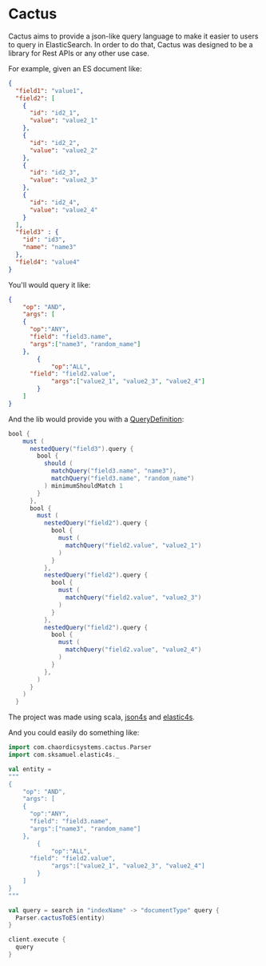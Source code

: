# Cactus

Cactus aims to provide a json-like query language to make it easier to users to query in ElasticSearch.
In order to do that, Cactus was designed to be a library for Rest APIs or any other use case.


For example, given an ES document like:

```json
{
  "field1": "value1",
  "field2": [
    {
      "id": "id2_1",
      "value": "value2_1"
    },
    {
      "id": "id2_2",
      "value": "value2_2"
    },
    {
      "id": "id2_3",
      "value": "value2_3"
    },
    {
      "id": "id2_4",
      "value": "value2_4"
    }
  ],
  "field3" : {
    "id": "id3",
    "name": "name3"
  },
  "field4": "value4"
}
```

You'll would query it like:
```json
{
	"op": "AND",
	"args": [
    {
      "op":"ANY",
      "field": "field3.name",
      "args":["name3", "random_name"]
    },
		{
			"op":"ALL",
      "field": "field2.value",
			"args":["value2_1", "value2_3", "value2_4"]
		}
	]
}
```

And the lib would provide you with a [QueryDefinition](https://www.elastic.co/guide/en/elasticsearch/reference/2.4/query-dsl.html):
```scala
bool {
    must (
      nestedQuery("field3").query {
        bool {
          should (
            matchQuery("field3.name", "name3"),
            matchQuery("field3.name", "random_name")
          ) minimumShouldMatch 1
        }
      },
      bool {
        must (
          nestedQuery("field2").query {
            bool {
              must (
                matchQuery("field2.value", "value2_1")
              )
            }
          },
          nestedQuery("field2").query {
            bool {
              must (
                matchQuery("field2.value", "value2_3")
              )
            }
          },
          nestedQuery("field2").query {
            bool {
              must (
                matchQuery("field2.value", "value2_4")
              )
            }
          },
        )
      }
    )
  }
```

The project was made using scala, [json4s](http://json4s.org/) and [elastic4s](https://github.com/sksamuel/elastic4s).

And you could easily do something like:
```scala
import com.chaordicsystems.cactus.Parser
import com.sksamuel.elastic4s._

val entity =
"""
{
	"op": "AND",
	"args": [
    {
      "op":"ANY",
      "field": "field3.name",
      "args":["name3", "random_name"]
    },
		{
			"op":"ALL",
      "field": "field2.value",
			"args":["value2_1", "value2_3", "value2_4"]
		}
	]
}
"""

val query = search in "indexName" -> "documentType" query {
  Parser.cactusToES(entity)
}

client.execute {
  query
}
```
